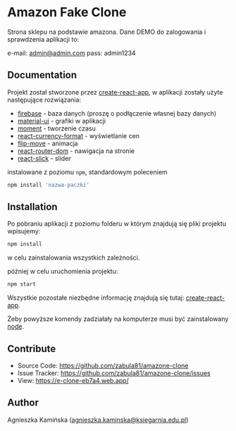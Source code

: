 # Amazon Fake Clone

Strona sklepu na podstawie amazona. Dane DEMO do zalogowania i sprawdzenia aplikacji to:

e-mail: admin@admin.com
pass: admin1234

## Documentation
Projekt został stworzone przez [create-react-app](https://github.com/facebook/create-react-app), w aplikacji zostały użyte następujące rozwiązania:

* [firebase](https://www.npmjs.com/package/firebase) - baza danych (proszę o podłączenie własnej bazy danych)
* [material-ui](https://material-ui.com/) - grafiki w aplikacji
* [moment](https://momentjs.com/) - tworzenie czasu
* [react-currency-format](https://www.npmjs.com/package/react-currency-format) - wyświetlanie cen
* [flip-move](hhttps://github.com/joshwcomeau/react-flip-move) - animacja
* [react-router-dom](https://reactrouter.com/web/guides/quick-start) - nawigacja na stronie
* [react-slick](https://react-slick.neostack.com/) - slider

instalowane z poziomu `npm`, standardowym poleceniem
```javascript
npm install 'nazwa-paczki'
```
## Installation

Po pobraniu aplikacji z poziomu folderu w którym znajdują się pliki projektu wpisujemy:

```javascript
npm install
```

w celu zainstalowania wszystkich zależności.

później w celu uruchomienia projektu:

```javascript
npm start
```

Wszystkie pozostałe niezbędne informację znajdują się tutaj: [create-react-app](https://github.com/facebook/create-react-app).

Żeby powyższe komendy zadziałały na komputerze musi być zainstalowany [node](https://nodejs.org/en/).


## Contribute
* Source Code: https://github.com/zabula81/amazone-clone
* Issue Tracker: https://github.com/zabula81/amazone-clone/issues
* View: https://e-clone-eb7a4.web.app/

## Author
Agnieszka Kamińska (agnieszka.kaminska@ksiegarnia.edu.pl)



